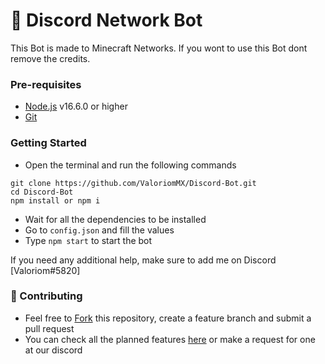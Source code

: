 # 🤖 Discord Network Bot

This Bot is made to Minecraft Networks.
If you wont to use this Bot dont remove the credits.

### Pre-requisites

* [Node.js](https://nodejs.org/en/) v16.6.0 or higher
* [Git](https://git-scm.com/downloads)

### Getting Started

* Open the terminal and run the following commands

```
git clone https://github.com/ValoriomMX/Discord-Bot.git
cd Discord-Bot
npm install or npm i
```

* Wait for all the dependencies to be installed
* Go to `config.json` and fill the values
* Type `npm start` to start the bot

If you need any additional help, make sure to add me on Discord [Valoriom#5820]

### 🤝 Contributing

* Feel free to [Fork](https://github.com/ValoriomMX/Discord-Bot/fork) this repository, create a feature branch and submit a pull request
* You can check all the planned features [here](https://github.com/ValoriomMX/Discord-Bot/projects) or make a request for one at our discord
